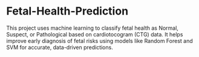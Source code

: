 # Fetal-Health-Prediction
This project uses machine learning to classify fetal health as Normal, Suspect, or Pathological based on cardiotocogram (CTG) data. It helps improve early diagnosis of fetal risks using models like Random Forest and SVM for accurate, data-driven predictions.
